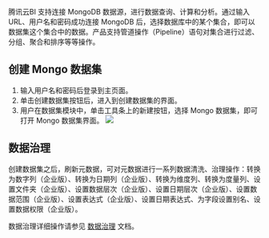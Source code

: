 腾讯云BI 支持连接 MongoDB 数据源，进行数据查询、计算和分析。通过输入 URL、用户名和密码成功连接 MongoDB 后，选择数据库中的某个集合，即可以数据集这个集合中的数据。产品支持管道操作（Pipeline）语句对集合进行过滤、分组、聚合和排序等等操作。
## 创建 Mongo 数据集
1. 输入用户名和密码后登录到主页面。
2. 单击创建数据集按钮后，进入到创建数据集的界面。
3. 用户在数据集模块中，单击工具条上的新建按钮，选择 Mongo 数据集，即可打开 Mongo 数据集界面。
![](https://main.qcloudimg.com/raw/c32f7799053095f85f5bdab5688cfbaf.png)

## 数据治理
创建数据集之后，刷新元数据，可对元数据进行一系列数据清洗、治理操作：转换为数字列（企业版）、转换为日期列（企业版）、转换为维度列、转换为度量列、设置文件夹（企业版）、设置数据层次（企业版）、设置日期层次（企业版）、设置数据范围（企业版）、设置表达式（企业版）、设置日期表达式、为字段设置别名、设置数据权限（企业版）。

数据治理详细操作请参见 [数据治理]() 文档。
